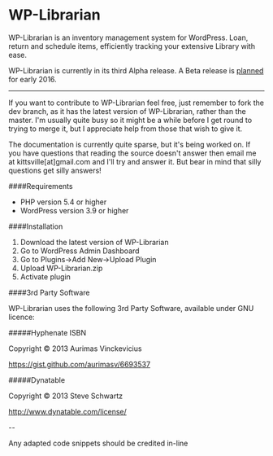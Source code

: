 # WP-Librarian

WP-Librarian is an inventory management system for WordPress. Loan, return and schedule items, efficiently tracking your extensive Library with ease.

WP-Librarian is currently in its third Alpha release. A Beta release is [planned](https://github.com/kittsville/WP-Librarian/wiki/V1-Bowie) for early 2016.

----

If you want to contribute to WP-Librarian feel free, just remember to fork the dev branch, as it has the latest version of WP-Librarian, rather than the master. I'm usually quite busy so it might be a while before I get round to trying to merge it, but I appreciate help from those that wish to give it.

The documentation is currently quite sparse, but it's being worked on. If you have questions that reading the source doesn't answer then email me at kittsville[at]gmail.com and I'll try and answer it. But bear in mind that silly questions get silly answers!

####Requirements

- PHP version 5.4 or higher
- WordPress version 3.9 or higher

####Installation

1. Download the latest version of WP-Librarian
2. Go to WordPress Admin Dashboard
3. Go to Plugins->Add New->Upload Plugin
4. Upload WP-Librarian.zip
5. Activate plugin

####3rd Party Software

WP-Librarian uses the following 3rd Party Software, available under GNU licence:


#####Hyphenate ISBN

Copyright © 2013 Aurimas Vinckevicius

https://gist.github.com/aurimasv/6693537


#####Dynatable

Copyright © 2013  Steve Schwartz

http://www.dynatable.com/license/

--

Any adapted code snippets should be credited in-line

